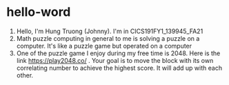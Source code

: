 # hello-word
1. Hello, I'm Hung Truong (Johnny). I'm in CICS191FY1_139945_FA21
2. Math puzzle computing in general to me is solving a puzzle on a computer. It's like a puzzle game but operated on a computer 
3. One of the puzzle game I enjoy during my free time is 2048. Here is the link https://play2048.co/ . Your goal is to move the block with its own correlating number to achieve the highest score. It will add up with each other.
